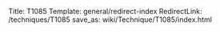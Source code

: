 Title: T1085
Template: general/redirect-index
RedirectLink: /techniques/T1085
save_as: wiki/Technique/T1085/index.html